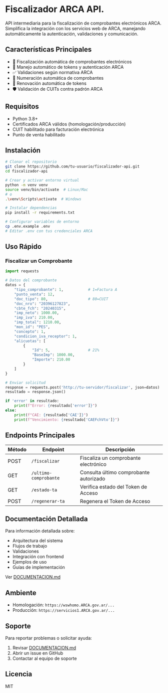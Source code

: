 # Fiscalizador ARCA API.

API intermediaria para la fiscalización de comprobantes electrónicos ARCA. Simplifica la integración con los servicios web de ARCA, manejando automáticamente la autenticación, validaciones y comunicación.

## Características Principales

- 🚀 Fiscalización automática de comprobantes electrónicos
- 🔐 Manejo automático de tokens y autenticación ARCA
- ✅ Validaciones según normativa ARCA
- 📝 Numeración automática de comprobantes
- 🔄 Renovación automática de tokens
- 🛡️ Validación de CUITs contra padrón ARCA

## Requisitos

- Python 3.8+
- Certificados ARCA válidos (homologación/producción)
- CUIT habilitado para facturación electrónica
- Punto de venta habilitado

## Instalación

```bash
# Clonar el repositorio
git clone https://github.com/tu-usuario/fiscalizador-api.git
cd fiscalizador-api

# Crear y activar entorno virtual
python -m venv venv
source venv/bin/activate  # Linux/Mac
# o
.\venv\Scripts\activate  # Windows

# Instalar dependencias
pip install -r requirements.txt

# Configurar variables de entorno
cp .env.example .env
# Editar .env con tus credenciales ARCA
```

## Uso Rápido

### Fiscalizar un Comprobante

```python
import requests

# Datos del comprobante
datos = {
    "tipo_comprobante": 1,           # 1=Factura A
    "punto_venta": 12,
    "doc_tipo": 80,                  # 80=CUIT
    "doc_nro": "20396127823",
    "cbte_fch": "20240315",
    "imp_neto": 1000.00,
    "imp_iva": 210.00,
    "imp_total": 1210.00,
    "mon_id": "PES",
    "concepto": 1,
    "condicion_iva_receptor": 1,
    "alicuotas": [
        {
            "Id": 5,                 # 21%
            "BaseImp": 1000.00,
            "Importe": 210.00
        }
    ]
}

# Enviar solicitud
response = requests.post('http://tu-servidor/fiscalizar', json=datos)
resultado = response.json()

if 'error' in resultado:
    print(f"Error: {resultado['error']}")
else:
    print(f"CAE: {resultado['CAE']}")
    print(f"Vencimiento: {resultado['CAEFchVto']}")
```

## Endpoints Principales

| Método | Endpoint | Descripción |
|--------|----------|-------------|
| POST | `/fiscalizar` | Fiscaliza un comprobante electrónico |
| GET | `/ultimo-comprobante` | Consulta último comprobante autorizado |
| GET | `/estado-ta` | Verifica estado del Token de Acceso |
| POST | `/regenerar-ta` | Regenera el Token de Acceso |

## Documentación Detallada

Para información detallada sobre:
- Arquitectura del sistema
- Flujos de trabajo
- Validaciones
- Integración con frontend
- Ejemplos de uso
- Guías de implementación

Ver [DOCUMENTACION.md](DOCUMENTACION.md)

## Ambiente

- Homologación: `https://wswhomo.ARCA.gov.ar/...`
- Producción: `https://servicios1.ARCA.gov.ar/...`

## Soporte

Para reportar problemas o solicitar ayuda:
1. Revisar [DOCUMENTACION.md](DOCUMENTACION.md)
2. Abrir un issue en GitHub
3. Contactar al equipo de soporte

## Licencia

MIT
